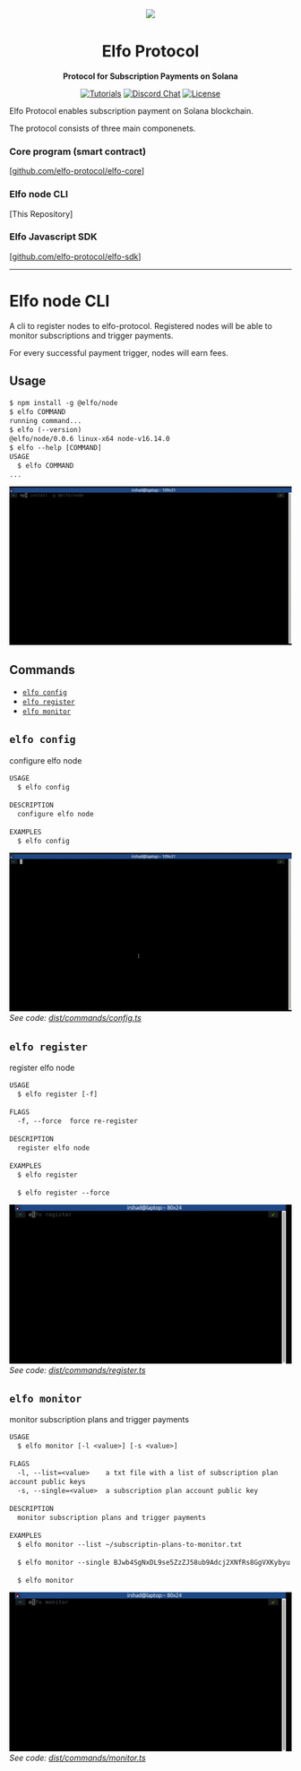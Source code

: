 <div align="center">
  <img height="170x" src="https://i.imgur.com/DfZCJAd.png?width=746&height=746" />

  <h1>Elfo Protocol</h1>

  <p>
    <strong>Protocol for Subscription Payments on Solana</strong>
  </p>

  <p>
    <a href="https://github.com/elfo-protocol/elfo-sdk"><img alt="Tutorials" src="https://img.shields.io/badge/sdk-javascript-informational" /></a>
    <a href="https://discord.gg/QT3WgFrC"><img alt="Discord Chat" src="https://img.shields.io/discord/951843923649769522?color=yellowgreen" /></a>
    <a href="https://opensource.org/licenses/Apache-2.0"><img alt="License" src="https://img.shields.io/github/license/elfo-protocol/elfo-node?color=blueviolet" /></a>
  </p>
</div>

Elfo Protocol enables subscription payment on Solana blockchain.

The protocol consists of three main componenets.

### Core program (smart contract)
[[github.com/elfo-protocol/elfo-core](https://github.com/elfo-protocol/elfo-core)]

### Elfo node CLI
[This Repository]

### Elfo Javascript SDK
[[github.com/elfo-protocol/elfo-sdk](https://github.com/elfo-protocol/elfo-sdk)]

---
# Elfo node CLI
A cli to register nodes to elfo-protocol. Registered nodes will be able to monitor subscriptions and trigger payments. 

For every successful payment trigger, nodes will earn fees. 

## Usage
<!-- usage -->
```sh-session
$ npm install -g @elfo/node
$ elfo COMMAND
running command...
$ elfo (--version)
@elfo/node/0.0.6 linux-x64 node-v16.14.0
$ elfo --help [COMMAND]
USAGE
  $ elfo COMMAND
...
```
![installation](./img/install-elfo.gif "Installing Elfo")
<!-- usagestop -->
## Commands
<!-- commands -->
* [`elfo config`](#elfo-config)
* [`elfo register`](#elfo-register)
* [`elfo monitor`](#elfo-monitor)

## `elfo config`

configure elfo node

```
USAGE
  $ elfo config

DESCRIPTION
  configure elfo node

EXAMPLES
  $ elfo config
```
![configuration](./img/config-elfo.gif "Configuring Elfo")
_See code: [dist/commands/config.ts](https://github.com/elfo-protocol/elfo-node/blob/v0.0.6/dist/commands/config.ts)_

## `elfo register`

register elfo node

```
USAGE
  $ elfo register [-f]

FLAGS
  -f, --force  force re-register

DESCRIPTION
  register elfo node

EXAMPLES
  $ elfo register

  $ elfo register --force
```
![registration](./img/register-elfo.gif "Registering elfo")
_See code: [dist/commands/register.ts](https://github.com/elfo-protocol/elfo-node/blob/v0.0.6/dist/commands/register.ts)_

## `elfo monitor`

monitor subscription plans and trigger payments

```
USAGE
  $ elfo monitor [-l <value>] [-s <value>]

FLAGS
  -l, --list=<value>    a txt file with a list of subscription plan account public keys
  -s, --single=<value>  a subscription plan account public key

DESCRIPTION
  monitor subscription plans and trigger payments

EXAMPLES
  $ elfo monitor --list ~/subscriptin-plans-to-monitor.txt

  $ elfo monitor --single BJwb4SgNxDL9se5ZzZJ58ub9Adcj2XNfRs8GgVXKybyu

  $ elfo monitor
```
![monitor](./img/monitor-elfo.gif "Monitor subscriptions")
_See code: [dist/commands/monitor.ts](https://github.com/elfo-protocol/elfo-node/blob/v0.0.6/dist/commands/monitor.ts)_

<!-- commandsstop -->
